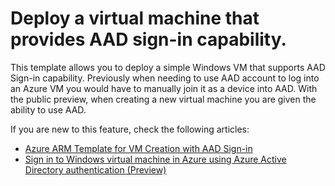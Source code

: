 # Deploy a virtual machine that provides AAD sign-in capability.

This template allows you to deploy a simple Windows VM that supports AAD Sign-in capability. Previously when needing to use AAD account to log into an Azure VM you would have to manually join it as a device into AAD.  With the public preview, when creating a new virtual machine you are given the ability to use AAD. 

If you are new to this feature, check the following articles:
- [Azure ARM Template for VM Creation with AAD Sign-in](https://azsec.azurewebsites.net/2019/12/23/azure-arm-template-for-vm-creation-with-aad-sign-in/)
- [Sign in to Windows virtual machine in Azure using Azure Active Directory authentication (Preview)](https://docs.microsoft.com/en-us/azure/active-directory/devices/howto-vm-sign-in-azure-ad-windows)
